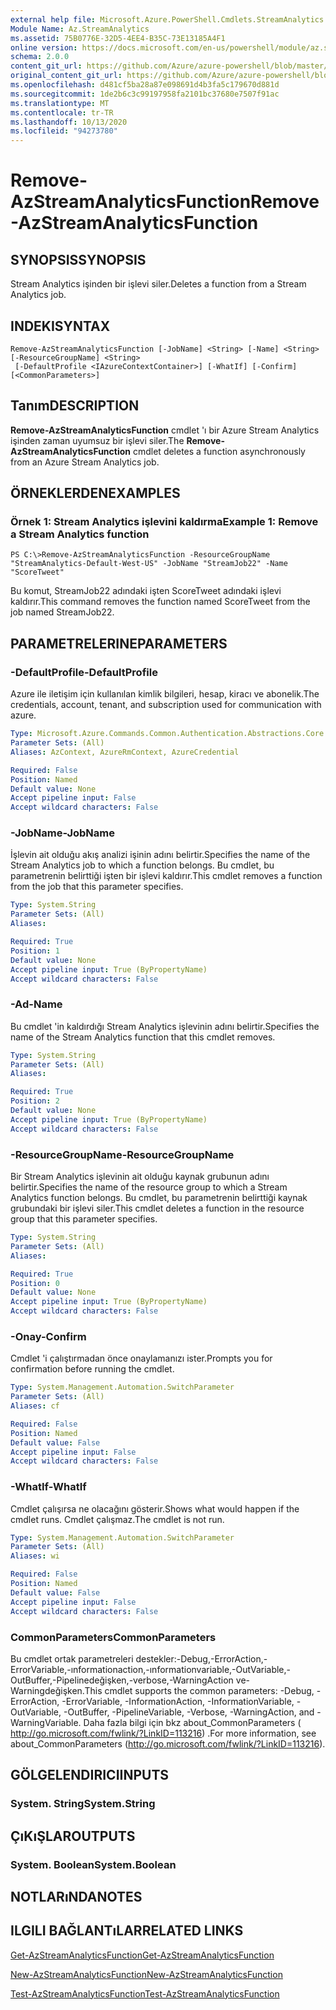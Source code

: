 ```yaml
---
external help file: Microsoft.Azure.PowerShell.Cmdlets.StreamAnalytics.dll-Help.xml
Module Name: Az.StreamAnalytics
ms.assetid: 75B0776E-32D5-4EE4-B35C-73E13185A4F1
online version: https://docs.microsoft.com/en-us/powershell/module/az.streamanalytics/remove-azstreamanalyticsfunction
schema: 2.0.0
content_git_url: https://github.com/Azure/azure-powershell/blob/master/src/StreamAnalytics/StreamAnalytics/help/Remove-AzStreamAnalyticsFunction.md
original_content_git_url: https://github.com/Azure/azure-powershell/blob/master/src/StreamAnalytics/StreamAnalytics/help/Remove-AzStreamAnalyticsFunction.md
ms.openlocfilehash: d481cf5ba28a87e098691d4b3fa5c179670d881d
ms.sourcegitcommit: 1de2b6c3c99197958fa2101bc37680e7507f91ac
ms.translationtype: MT
ms.contentlocale: tr-TR
ms.lasthandoff: 10/13/2020
ms.locfileid: "94273780"
---
```

# <span data-ttu-id="8a43f-101">Remove-AzStreamAnalyticsFunction</span><span class="sxs-lookup"><span data-stu-id="8a43f-101">Remove-AzStreamAnalyticsFunction</span></span>

## <span data-ttu-id="8a43f-102">SYNOPSIS</span><span class="sxs-lookup"><span data-stu-id="8a43f-102">SYNOPSIS</span></span>
<span data-ttu-id="8a43f-103">Stream Analytics işinden bir işlevi siler.</span><span class="sxs-lookup"><span data-stu-id="8a43f-103">Deletes a function from a Stream Analytics job.</span></span>

## <span data-ttu-id="8a43f-104">INDEKI</span><span class="sxs-lookup"><span data-stu-id="8a43f-104">SYNTAX</span></span>

```
Remove-AzStreamAnalyticsFunction [-JobName] <String> [-Name] <String> [-ResourceGroupName] <String>
 [-DefaultProfile <IAzureContextContainer>] [-WhatIf] [-Confirm] [<CommonParameters>]
```

## <span data-ttu-id="8a43f-105">Tanım</span><span class="sxs-lookup"><span data-stu-id="8a43f-105">DESCRIPTION</span></span>
<span data-ttu-id="8a43f-106">**Remove-AzStreamAnalyticsFunction** cmdlet 'ı bir Azure Stream Analytics işinden zaman uyumsuz bir işlevi siler.</span><span class="sxs-lookup"><span data-stu-id="8a43f-106">The **Remove-AzStreamAnalyticsFunction** cmdlet deletes a function asynchronously from an Azure Stream Analytics job.</span></span>

## <span data-ttu-id="8a43f-107">ÖRNEKLERDEN</span><span class="sxs-lookup"><span data-stu-id="8a43f-107">EXAMPLES</span></span>

### <span data-ttu-id="8a43f-108">Örnek 1: Stream Analytics işlevini kaldırma</span><span class="sxs-lookup"><span data-stu-id="8a43f-108">Example 1: Remove a Stream Analytics function</span></span>
```
PS C:\>Remove-AzStreamAnalyticsFunction -ResourceGroupName "StreamAnalytics-Default-West-US" -JobName "StreamJob22" -Name "ScoreTweet"
```

<span data-ttu-id="8a43f-109">Bu komut, StreamJob22 adındaki işten ScoreTweet adındaki işlevi kaldırır.</span><span class="sxs-lookup"><span data-stu-id="8a43f-109">This command removes the function named ScoreTweet from the job named StreamJob22.</span></span>

## <span data-ttu-id="8a43f-110">PARAMETRELERINE</span><span class="sxs-lookup"><span data-stu-id="8a43f-110">PARAMETERS</span></span>

### <span data-ttu-id="8a43f-111">-DefaultProfile</span><span class="sxs-lookup"><span data-stu-id="8a43f-111">-DefaultProfile</span></span>
<span data-ttu-id="8a43f-112">Azure ile iletişim için kullanılan kimlik bilgileri, hesap, kiracı ve abonelik.</span><span class="sxs-lookup"><span data-stu-id="8a43f-112">The credentials, account, tenant, and subscription used for communication with azure.</span></span>

```yaml
Type: Microsoft.Azure.Commands.Common.Authentication.Abstractions.Core.IAzureContextContainer
Parameter Sets: (All)
Aliases: AzContext, AzureRmContext, AzureCredential

Required: False
Position: Named
Default value: None
Accept pipeline input: False
Accept wildcard characters: False
```

### <span data-ttu-id="8a43f-113">-JobName</span><span class="sxs-lookup"><span data-stu-id="8a43f-113">-JobName</span></span>
<span data-ttu-id="8a43f-114">İşlevin ait olduğu akış analizi işinin adını belirtir.</span><span class="sxs-lookup"><span data-stu-id="8a43f-114">Specifies the name of the Stream Analytics job to which a function belongs.</span></span>
<span data-ttu-id="8a43f-115">Bu cmdlet, bu parametrenin belirttiği işten bir işlevi kaldırır.</span><span class="sxs-lookup"><span data-stu-id="8a43f-115">This cmdlet removes a function from the job that this parameter specifies.</span></span>

```yaml
Type: System.String
Parameter Sets: (All)
Aliases:

Required: True
Position: 1
Default value: None
Accept pipeline input: True (ByPropertyName)
Accept wildcard characters: False
```

### <span data-ttu-id="8a43f-116">-Ad</span><span class="sxs-lookup"><span data-stu-id="8a43f-116">-Name</span></span>
<span data-ttu-id="8a43f-117">Bu cmdlet 'in kaldırdığı Stream Analytics işlevinin adını belirtir.</span><span class="sxs-lookup"><span data-stu-id="8a43f-117">Specifies the name of the Stream Analytics function that this cmdlet removes.</span></span>

```yaml
Type: System.String
Parameter Sets: (All)
Aliases:

Required: True
Position: 2
Default value: None
Accept pipeline input: True (ByPropertyName)
Accept wildcard characters: False
```

### <span data-ttu-id="8a43f-118">-ResourceGroupName</span><span class="sxs-lookup"><span data-stu-id="8a43f-118">-ResourceGroupName</span></span>
<span data-ttu-id="8a43f-119">Bir Stream Analytics işlevinin ait olduğu kaynak grubunun adını belirtir.</span><span class="sxs-lookup"><span data-stu-id="8a43f-119">Specifies the name of the resource group to which a Stream Analytics function belongs.</span></span>
<span data-ttu-id="8a43f-120">Bu cmdlet, bu parametrenin belirttiği kaynak grubundaki bir işlevi siler.</span><span class="sxs-lookup"><span data-stu-id="8a43f-120">This cmdlet deletes a function in the resource group that this parameter specifies.</span></span>

```yaml
Type: System.String
Parameter Sets: (All)
Aliases:

Required: True
Position: 0
Default value: None
Accept pipeline input: True (ByPropertyName)
Accept wildcard characters: False
```

### <span data-ttu-id="8a43f-121">-Onay</span><span class="sxs-lookup"><span data-stu-id="8a43f-121">-Confirm</span></span>
<span data-ttu-id="8a43f-122">Cmdlet 'i çalıştırmadan önce onaylamanızı ister.</span><span class="sxs-lookup"><span data-stu-id="8a43f-122">Prompts you for confirmation before running the cmdlet.</span></span>

```yaml
Type: System.Management.Automation.SwitchParameter
Parameter Sets: (All)
Aliases: cf

Required: False
Position: Named
Default value: False
Accept pipeline input: False
Accept wildcard characters: False
```

### <span data-ttu-id="8a43f-123">-WhatIf</span><span class="sxs-lookup"><span data-stu-id="8a43f-123">-WhatIf</span></span>
<span data-ttu-id="8a43f-124">Cmdlet çalışırsa ne olacağını gösterir.</span><span class="sxs-lookup"><span data-stu-id="8a43f-124">Shows what would happen if the cmdlet runs.</span></span>
<span data-ttu-id="8a43f-125">Cmdlet çalışmaz.</span><span class="sxs-lookup"><span data-stu-id="8a43f-125">The cmdlet is not run.</span></span>

```yaml
Type: System.Management.Automation.SwitchParameter
Parameter Sets: (All)
Aliases: wi

Required: False
Position: Named
Default value: False
Accept pipeline input: False
Accept wildcard characters: False
```

### <span data-ttu-id="8a43f-126">CommonParameters</span><span class="sxs-lookup"><span data-stu-id="8a43f-126">CommonParameters</span></span>
<span data-ttu-id="8a43f-127">Bu cmdlet ortak parametreleri destekler:-Debug,-ErrorAction,-ErrorVariable,-ınformationaction,-ınformationvariable,-OutVariable,-OutBuffer,-Pipelinedeğişken,-verbose,-WarningAction ve-Warningdeğişken.</span><span class="sxs-lookup"><span data-stu-id="8a43f-127">This cmdlet supports the common parameters: -Debug, -ErrorAction, -ErrorVariable, -InformationAction, -InformationVariable, -OutVariable, -OutBuffer, -PipelineVariable, -Verbose, -WarningAction, and -WarningVariable.</span></span> <span data-ttu-id="8a43f-128">Daha fazla bilgi için bkz about_CommonParameters ( http://go.microsoft.com/fwlink/?LinkID=113216) .</span><span class="sxs-lookup"><span data-stu-id="8a43f-128">For more information, see about_CommonParameters (http://go.microsoft.com/fwlink/?LinkID=113216).</span></span>

## <span data-ttu-id="8a43f-129">GÖLGELENDIRICI</span><span class="sxs-lookup"><span data-stu-id="8a43f-129">INPUTS</span></span>

### <span data-ttu-id="8a43f-130">System. String</span><span class="sxs-lookup"><span data-stu-id="8a43f-130">System.String</span></span>

## <span data-ttu-id="8a43f-131">ÇıKıŞLAR</span><span class="sxs-lookup"><span data-stu-id="8a43f-131">OUTPUTS</span></span>

### <span data-ttu-id="8a43f-132">System. Boolean</span><span class="sxs-lookup"><span data-stu-id="8a43f-132">System.Boolean</span></span>

## <span data-ttu-id="8a43f-133">NOTLARıNDA</span><span class="sxs-lookup"><span data-stu-id="8a43f-133">NOTES</span></span>

## <span data-ttu-id="8a43f-134">ILGILI BAĞLANTıLAR</span><span class="sxs-lookup"><span data-stu-id="8a43f-134">RELATED LINKS</span></span>

[<span data-ttu-id="8a43f-135">Get-AzStreamAnalyticsFunction</span><span class="sxs-lookup"><span data-stu-id="8a43f-135">Get-AzStreamAnalyticsFunction</span></span>](./Get-AzStreamAnalyticsFunction.md)

[<span data-ttu-id="8a43f-136">New-AzStreamAnalyticsFunction</span><span class="sxs-lookup"><span data-stu-id="8a43f-136">New-AzStreamAnalyticsFunction</span></span>](./New-AzStreamAnalyticsFunction.md)

[<span data-ttu-id="8a43f-137">Test-AzStreamAnalyticsFunction</span><span class="sxs-lookup"><span data-stu-id="8a43f-137">Test-AzStreamAnalyticsFunction</span></span>](./Test-AzStreamAnalyticsFunction.md)


